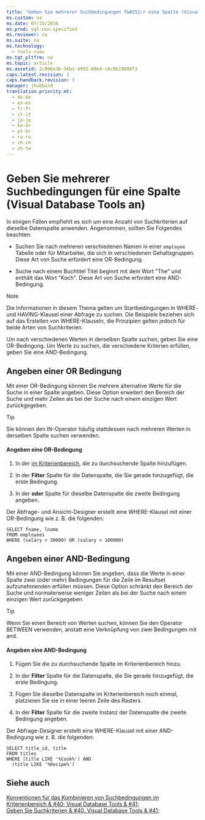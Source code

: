 ```yaml
---
title: "Geben Sie mehrerer Suchbedingungen f&#252;r eine Spalte (Visual Database Tools an)"
ms.custom: na
ms.date: 07/15/2016
ms.prod: sql-non-specified
ms.reviewer: na
ms.suite: na
ms.technology: 
  - tools-ssms
ms.tgt_pltfrm: na
ms.topic: article
ms.assetid: 2c006e36-56b1-4992-89b4-c6c0b19808f3
caps.latest.revision: 3
caps.handback.revision: 3
manager: jhubbard
translation.priority.mt: 
  - de-de
  - es-es
  - fr-fr
  - it-it
  - ja-jp
  - ko-kr
  - pt-br
  - ru-ru
  - zh-cn
  - zh-tw
---
```

# Geben Sie mehrerer Suchbedingungen f&#252;r eine Spalte (Visual Database Tools an)
In einigen Fällen empfiehlt es sich um eine Anzahl von Suchkriterien auf dieselbe Datenspalte anwenden. Angenommen, sollten Sie Folgendes beachten:  
  
-   Suchen Sie nach mehreren verschiedenen Namen in einer `employee` Tabelle oder für Mitarbeiter, die sich in verschiedenen Gehaltsgruppen. Diese Art von Suche erfordert eine OR-Bedingung.  
  
-   Suche nach einem Buchtitel Titel beginnt mit dem Wort "The" und enthält das Wort "Koch". Diese Art von Suche erfordert eine AND-Bedingung.  
  
> [!NOTE]  
> Die Informationen in diesem Thema gelten um Startbedingungen in WHERE- und HAVING-Klausel einer Abfrage zu suchen. Die Beispiele beziehen sich auf das Erstellen von WHERE-Klauseln, die Prinzipien gelten jedoch für beide Arten von Suchkriterien.  
  
Um nach verschiedenen Werten in derselben Spalte suchen, geben Sie eine OR-Bedingung. Um Werte zu suchen, die verschiedene Kriterien erfüllen, geben Sie eine AND-Bedingung.  
  
## Angeben einer OR Bedingung  
Mit einer OR-Bedingung können Sie mehrere alternative Werte für die Suche in einer Spalte angeben. Diese Option erweitert den Bereich der Suche und mehr Zeilen als bei der Suche nach einem einzigen Wert zurückgegeben.  
  
> [!TIP]  
> Sie können den IN-Operator häufig stattdessen nach mehreren Werten in derselben Spalte suchen verwenden.  
  
#### Angeben eine OR-Bedingung  
  
1.  In der [im Kriterienbereich](../content/Criteria-Pane--Visual-Database-Tools-.md), die zu durchsuchende Spalte hinzufügen.  
  
2.  In der **Filter** Spalte für die Datenspalte, die Sie gerade hinzugefügt, die erste Bedingung.  
  
3.  In der **oder** Spalte für dieselbe Datenspalte die zweite Bedingung angeben.  
  
Der Abfrage- und Ansicht-Designer erstellt eine WHERE-Klausel mit einer OR-Bedingung wie z. B. die folgenden:  
  
```  
SELECT fname, lname  
FROM employees  
WHERE (salary < 30000) OR (salary > 100000)  
```  
  
## Angeben einer AND-Bedingung  
Mit einer AND-Bedingung können Sie angeben, dass die Werte in einer Spalte zwei (oder mehr) Bedingungen für die Zeile im Resultset aufzunehmenden erfüllen müssen. Diese Option schränkt den Bereich der Suche und normalerweise weniger Zeilen als bei der Suche nach einem einzigen Wert zurückgegeben.  
  
> [!TIP]  
> Wenn Sie einen Bereich von Werten suchen, können Sie den Operator BETWEEN verwenden, anstatt eine Verknüpfung von zwei Bedingungen mit and.  
  
#### Angeben eine AND-Bedingung  
  
1.  Fügen Sie die zu durchsuchende Spalte im Kriterienbereich hinzu.  
  
2.  In der **Filter** Spalte für die Datenspalte, die Sie gerade hinzugefügt, die erste Bedingung.  
  
3.  Fügen Sie dieselbe Datenspalte im Kriterienbereich noch einmal, platzieren Sie sie in einer leeren Zeile des Rasters.  
  
4.  In der **Filter** Spalte für die zweite Instanz der Datenspalte die zweite Bedingung angeben.  
  
Der Abfrage-Designer erstellt eine WHERE-Klausel mit einer AND-Bedingung wie z. B. die folgenden:  
  
```  
SELECT title_id, title  
FROM titles  
WHERE (title LIKE '%Cook%') AND   
  (title LIKE '%Recipe%')  
```  
  
## Siehe auch  
[Konventionen für das Kombinieren von Suchbedingungen im Kriterienbereich & #40; Visual Database Tools & #41;](../content/Conventions-for-Combining-Search-Conditions-in-the-Criteria-Pane--Visual-Database-Tools-.md)  
[Geben Sie Suchkriterien & #40. Visual Database Tools & #41;](../content/Specify-Search-Criteria--Visual-Database-Tools-.md)  
  
